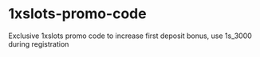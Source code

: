 # 1xslots-promo-code
Exclusive 1xslots promo code to increase first deposit bonus, use 1s_3000 during registration
